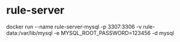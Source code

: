 # rule-server

 docker run --name rule-server-mysql -p 3307:3306 -v rule-data:/var/lib/mysql -e MYSQL_ROOT_PASSWORD=123456 -d mysql